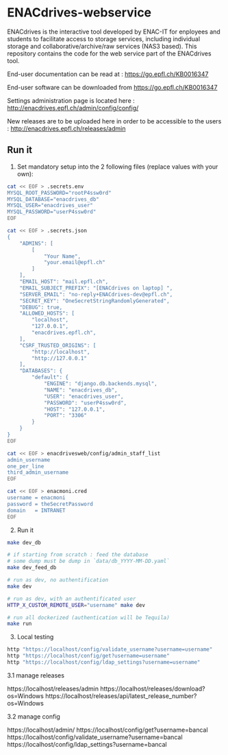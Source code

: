 # ENACdrives-webservice

ENACdrives is the interactive tool developed by ENAC-IT for enployees and students to facilitate access to storage services, including individual storage and collaborative/archive/raw services (NAS3 based).
This repository contains the code for the web service part of the ENACdrives tool.

End-user documentation can be read at : https://go.epfl.ch/KB0016347

End-user software can be downloaded from https://go.epfl.ch/KB0016347

Settings administration page is located here : http://enacdrives.epfl.ch/admin/config/config/

New releases are to be uploaded here in order to be accessible to the users : http://enacdrives.epfl.ch/releases/admin

## Run it

1. Set mandatory setup into the 2 following files (replace values with your own):

```bash
cat << EOF > .secrets.env
MYSQL_ROOT_PASSWORD="rootP4ssw0rd"
MYSQL_DATABASE="enacdrives_db"
MYSQL_USER="enacdrives_user"
MYSQL_PASSWORD="userP4ssw0rd"
EOF

cat << EOF > .secrets.json
{
    "ADMINS": [
        [
            "Your Name",
            "your.email@epfl.ch"
        ]
    ],
    "EMAIL_HOST": "mail.epfl.ch",
    "EMAIL_SUBJECT_PREFIX": "[ENACdrives on laptop] ",
    "SERVER_EMAIL": "no-reply+ENACdrives-dev@epfl.ch",
    "SECRET_KEY": "OneSecretStringRandomlyGenerated",
    "DEBUG": true,
    "ALLOWED_HOSTS": [
        "localhost",
        "127.0.0.1",
        "enacdrives.epfl.ch",
    ],
    "CSRF_TRUSTED_ORIGINS": [
        "http://localhost",
        "http://127.0.0.1"
    ],
    "DATABASES": {
        "default": {
            "ENGINE": "django.db.backends.mysql",
            "NAME": "enacdrives_db",
            "USER": "enacdrives_user",
            "PASSWORD": "userP4ssw0rd",
            "HOST": "127.0.0.1",
            "PORT": "3306"
        }
    }
}
EOF

cat << EOF > enacdrivesweb/config/admin_staff_list
admin_username
one_per_line
third_admin_username
EOF

cat << EOF > enacmoni.cred
username = enacmoni
password = theSecretPassword
domain   = INTRANET
EOF
```

2. Run it

```bash
make dev_db

# if starting from scratch : feed the database
# some dump must be dump in `data/db_YYYY-MM-DD.yaml`
make dev_feed_db

# run as dev, no authentification
make dev

# run as dev, with an authentificated user
HTTP_X_CUSTOM_REMOTE_USER="username" make dev

# run all dockerized (authentication will be Tequila)
make run
```

3. Local testing

```bash
http "https://localhost/config/validate_username?username=username"
http "https://localhost/config/get?username=username"
http "https://localhost/config/ldap_settings?username=username"
```

3.1 manage releases

https://localhost/releases/admin
https://localhost/releases/download?os=Windows
https://localhost/releases/api/latest_release_number?os=Windows

3.2 manage config

https://localhost/admin/
https://localhost/config/get?username=bancal
https://localhost/config/validate_username?username=bancal
https://localhost/config/ldap_settings?username=bancal
